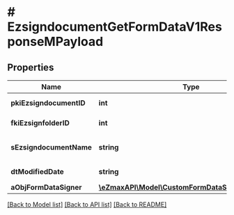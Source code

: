 # # EzsigndocumentGetFormDataV1ResponseMPayload

## Properties

Name | Type | Description | Notes
------------ | ------------- | ------------- | -------------
**pkiEzsigndocumentID** | **int** | The unique ID of the Ezsigndocument |
**fkiEzsignfolderID** | **int** | The unique ID of the Ezsignfolder |
**sEzsigndocumentName** | **string** | The name of the document that will be presented to Ezsignfoldersignerassociations |
**dtModifiedDate** | **string** | The date and time at which the object was last modified |
**aObjFormDataSigner** | [**\eZmaxAPI\Model\CustomFormDataSignerResponse[]**](CustomFormDataSignerResponse.md) |  |

[[Back to Model list]](../../README.md#models) [[Back to API list]](../../README.md#endpoints) [[Back to README]](../../README.md)
